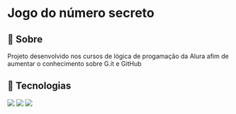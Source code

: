 <h1> Jogo do número secreto</h1>

<h2>🔖 Sobre</h2>
<p>Projeto desenvolvido nos cursos de lógica de progamação da Alura afim de aumentar o conhecimento sobre G.it e GitHub</p>

## 🚀 Tecnologias 
<div>
  <img src="https://img.shields.io/badge/HTML5-E34F26?style=for-the-badge&logo=html5&logoColor=white">

  <img src="https://img.shields.io/badge/CSS3-1572B6?style=for-the-badge&logo=css3&logoColor=white">
  
  <img src="https://img.shields.io/badge/JavaScript-323330?style=for-the-badge&logo=javascript&logoColor=F7DF1E">
</div>
